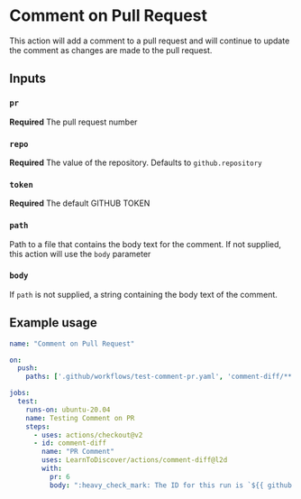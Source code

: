 # Comment on Pull Request

This action will add a comment to a pull request and will continue to update
the comment as changes are made to the pull request. 

## Inputs

### `pr`

**Required** The pull request number

### `repo`

**Required** The value of the repository. Defaults to `github.repository`

### `token`

**Required** The default GITHUB TOKEN 

### `path`

Path to a file that contains the body text for the comment. If not supplied, 
this action will use the `body` parameter

### `body`

If `path` is not supplied, a string containing the body text of the comment.


## Example usage

```yaml
name: "Comment on Pull Request"

on: 
  push:
    paths: ['.github/workflows/test-comment-pr.yaml', 'comment-diff/**']

jobs:
  test:
    runs-on: ubuntu-20.04
    name: Testing Comment on PR
    steps:
      - uses: actions/checkout@v2
      - id: comment-diff
        name: "PR Comment"
        uses: LearnToDiscover/actions/comment-diff@l2d
        with:
          pr: 6
          body: ":heavy_check_mark: The ID for this run is `${{ github.run_id }}`"
```
